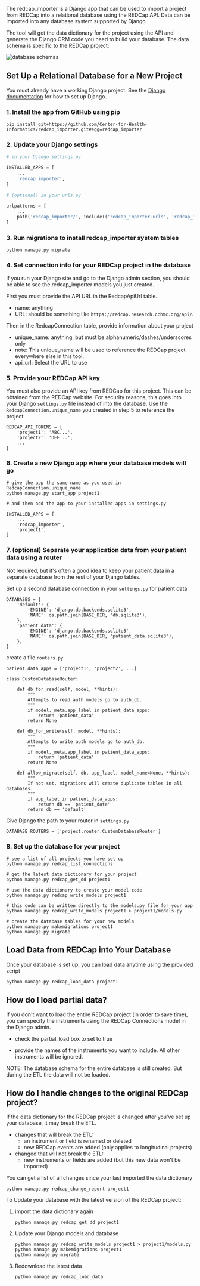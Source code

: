
The redcap_importer is a Django app that can be used to import a project from REDCap
into a relational database using the REDCap API. Data can be imported into any database
system supported by Django.

The tool will get the data dictionary for the project using the API and generate the Django ORM
code you need to build your database. The data schema is specific to the REDCap project:

![database schemas](img/redcap_importer_schemas.png)


## Set Up a Relational Database for a New Project

You must already have a working Django project. See the [Django documentation](https://www.djangoproject.com/) for how to set up Django.

### 1. Install the app from GitHub using pip

```
pip install git+https://github.com/Center-for-Health-Informatics/redcap_importer.git#egg=redcap_importer
```

### 2. Update your Django settings

```python
# in your Django settings.py

INSTALLED_APPS = [
	...
	'redcap_importer',
]

# (optional) in your urls.py

urlpatterns = [
	...
	path('redcap_importer/', include(('redcap_importer.urls', 'redcap_importer'), namespace='redcap_importer')),
]
```

### 3. Run migrations to install redcap_importer system tables

```
python manage.py migrate
```

### 4. Set connection info for your REDCap project in the database

If you run your Django site and go to the Django admin section, you should be able to see
the redcap_importer models you just created. 

First you must provide the API URL in the RedcapApiUrl table. 
- name: anything
- URL:  should be something like `https://redcap.research.cchmc.org/api/`.

Then in the RedcapConnection table, provide information about your project
- unique_name: anything, but must be alphanumeric/dashes/underscores only
- note: This unique_name will be used to reference the REDCap project everywhere else in this tool.
- api_url: Select the URL to use

### 5. Provide your REDCap API key
You must also provide an API key from REDCap for this project. This can be obtained from the REDCap website. For security reasons, this goes into your Django `settings.py` file instead of into the database. Use the `RedcapConnection.unique_name` you created in step 5 to reference the project.

```
REDCAP_API_TOKENS = {
	'project1': 'ABC...',
	'project2': 'DEF...',
	...
}
```

### 6. Create a new Django app where your database models will go

```
# give the app the same name as you used in RedcapConnection.unique_name
python manage.py start_app project1

# and then add the app to your installed apps in settings.py

INSTALLED_APPS = [
	...
	'redcap_importer',
	'project1',
]
```

### 7. (optional) Separate your application data from your patient data using a router

Not required, but it's often a good idea to keep your patient data in a separate database from the rest of your Django tables.

Set up a second database connection in your `settings.py` for patient data

    DATABASES = {
        'default': {
            'ENGINE': 'django.db.backends.sqlite3',
            'NAME': os.path.join(BASE_DIR, 'db.sqlite3'),
        },
        'patient_data': {
            'ENGINE': 'django.db.backends.sqlite3',
            'NAME': os.path.join(BASE_DIR, 'patient_data.sqlite3'),
        },
    }    

create a file `routers.py`

```
patient_data_apps = ['project1', 'project2', ...]
    
class CustomDatabaseRouter:

    def db_for_read(self, model, **hints):
        """
        Attempts to read auth models go to auth_db.
        """
        if model._meta.app_label in patient_data_apps:
            return 'patient_data'
        return None

    def db_for_write(self, model, **hints):
        """
        Attempts to write auth models go to auth_db.
        """
        if model._meta.app_label in patient_data_apps:
            return 'patient_data'
        return None

    def allow_migrate(self, db, app_label, model_name=None, **hints):
        """
        If not set, migrations will create duplicate tables in all databases.
        """
        if app_label in patient_data_apps:
            return db == 'patient_data'
        return db == 'default'
```


Give Django the path to your router in `settings.py`    
```
DATABASE_ROUTERS = ['project.router.CustomDatabaseRouter']
```

### 8. Set up the database for your project

```
# see a list of all projects you have set up
python manage.py redcap_list_connections

# get the latest data dictionary for your project
python manage.py redcap_get_dd project1

# use the data dictionary to create your model code
python manage.py redcap_write_models project1

# this code can be written directly to the models.py file for your app
python manage.py redcap_write_models project1 > project1/models.py

# create the database tables for your new models
python manage.py makemigrations project1
python manage.py migrate
```




## Load Data from REDCap into Your Database

Once your database is set up, you can load data anytime using the provided script

```
python manage.py redcap_load_data project1
```



## How do I load partial data?

If you don't want to load the entire REDCap project (in order to save time), you can specify the instruments using the REDCap Connections model in the Django admin.

- check the partial_load box to set to true

- provide the names of the instruments you want to include. All other instruments will be ignored.

NOTE: The database schema for the entire database is still created. But during the ETL the data will not be loaded.



## How do I handle changes to the original REDCap project?

If the data dictionary for the REDCap project is changed after you've set up your database, it may break the ETL.

- changes that will break the ETL:
  - an instrument or field is renamed or deleted
  - new REDCap events are added (only applies to longitudinal projects)
- changed that will not break the ETL:
  - new instruments or fields are added (but this new data won't be imported)

You can get a list of all changes since your last imported the data dictionary

```
python manage.py redcap_change_report project1
```

To Update your database with the latest version of the REDCap project:

1. import the data dictionary again
   ```
   python manage.py redcap_get_dd project1
   ```

2. Update your Django models and database

    ```
    python manage.py redcap_write_models project1 > project1/models.py
    python manage.py makemigrations project1
    python manage.py migrate
    ```

3. Redownload the latest data

   ```
   python manage.py redcap_load_data
   ```













